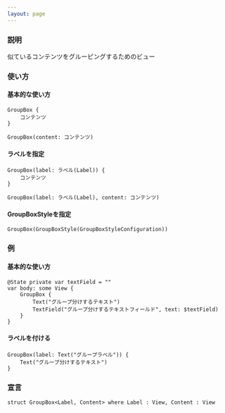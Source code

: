 ```yaml
---
layout: page
---
```


### 説明

似ているコンテンツをグルーピングするためのビュー

### 使い方

#### 基本的な使い方

    GroupBox {
        コンテンツ
    }

    GroupBox(content: コンテンツ)

#### ラベルを指定

    GroupBox(label: ラベル(Label)) {
        コンテンツ
    }

    GroupBox(label: ラベル(Label), content: コンテンツ)

#### GroupBoxStyleを指定

    GroupBox(GroupBoxStyle(GroupBoxStyleConfiguration))

### 例

#### 基本的な使い方

    @State private var textField = ""
    var body: some View {
        GroupBox {
            Text("グループ分けするテキスト")
            TextField("グループ分けするテキストフィールド", text: $textField)
        }
    }

#### ラベルを付ける

    GroupBox(label: Text("グループラベル")) {
        Text("グループ分けするテキスト")
    }

### 宣言

    struct GroupBox<Label, Content> where Label : View, Content : View
